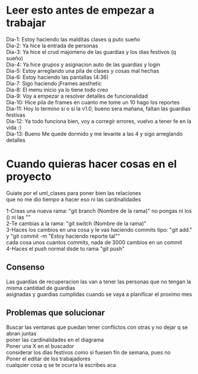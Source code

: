 ﻿# Leer esto antes de empezar a trabajar

Dia-1: Estoy haciendo las malditas clases q puto sueño <br>
Dia-2: Ya hice la entrada de personas <br>
Dia-3: Ya hice el crud majomeno de las guardias y los dias festivos (q sueño) <br>
Dia-4: Ya hice grupos y asignacion auto de las guardias y login <br>
Dia-5: Estoy arreglando una pila de clases y cosas mal hechas <br>
Dia-6: Estoy haciendo las pantallas (4:36) <br>
Dia-7: Sigo haciendo jFrames aesthetic <br>
Dia-8: El menu inicio ya lo tiene todo creo <br>
Dia-9: Voy a empezar a resolver detalles de funcionalidad <br>
Dia-10: Hice pila de frames en cuanto me tome un 10 hago los reportes <br>
Dia-11: Hoy lo termino si o si la v1.0, bueno sera mañana, faltan las guardias festivas <br>
Dia-12: Ya todo funciona bien, voy a corregir errores, vuelvo a tener fe en la vida :) <br>
Dia-13: Bueno Me quede dormido y me levante a las 4 y sigo arreglando detalles <br>

# Cuando quieras hacer cosas en el proyecto

Guiate por el uml_clases para poner bien las relaciones<br>
que no me dio tiempo a hacer eso ni las cardinalidades <br>

1-Creas una nueva rama: "git branch (Nombre de la rama)" no pongas ni los () ni las "" <br>
2-Te cambias a la rama: "git switch (Nombre de la rama)" <br>
3-Haces los cambios en una cosa y le vas haciendo commits
tipo: "git add." y "git commit -m "Estoy haciendo reporte tal"" <br>
cada cosa unos cuantos commits, nada de 3000 cambios en un commit <br>
4-Haces el push normal dsde tu rama "git push"<br>

## Consenso

Las guardias de recuperacion las van a tener las personas que no tengan la misma cantidad de guardias<br>
asignadas y guardias cumplidas cuando se vaya a planificar el proximo mes <br>

## Problemas que solucionar

Buscar las ventanas que puedan tener conflictos con otras y no dejar q se abran juntas <br>
poner las cardinalidades en el diagrama <br>
Poner una X en el buscador <br>
considerar los dias festivos como si fuesen fin de semana, pues no<br>
Poner el editar de los trabajadores <br>
cualquier cosa q se te ocurra la escribes aca <br>
